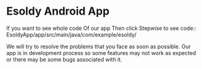 # Esoldy Android App
If you want to see whole code Of our app Then click Stepwise to see code::
EsoldyApp/app/src/main/java/com/example/esoldy/

We will try to resolve the problems that you face as soon as possible.
Our app is in development process so some features may not work as expected or there may be some bugs associated with it.

